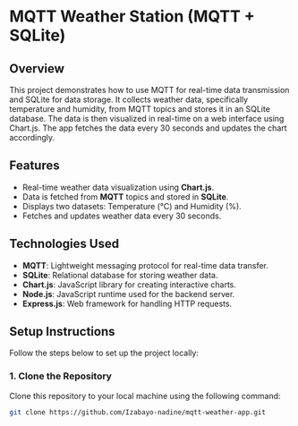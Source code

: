 # MQTT Weather Station (MQTT + SQLite)

## Overview

This project demonstrates how to use MQTT for real-time data transmission and SQLite for data storage. It collects weather data, specifically temperature and humidity, from MQTT topics and stores it in an SQLite database. The data is then visualized in real-time on a web interface using Chart.js. The app fetches the data every 30 seconds and updates the chart accordingly.

## Features

- Real-time weather data visualization using **Chart.js**.
- Data is fetched from **MQTT** topics and stored in **SQLite**.
- Displays two datasets: Temperature (°C) and Humidity (%).
- Fetches and updates weather data every 30 seconds.

## Technologies Used

- **MQTT**: Lightweight messaging protocol for real-time data transfer.
- **SQLite**: Relational database for storing weather data.
- **Chart.js**: JavaScript library for creating interactive charts.
- **Node.js**: JavaScript runtime used for the backend server.
- **Express.js**: Web framework for handling HTTP requests.

## Setup Instructions

Follow the steps below to set up the project locally:

### 1. Clone the Repository

Clone this repository to your local machine using the following command:

```bash
git clone https://github.com/Izabayo-nadine/mqtt-weather-app.git

